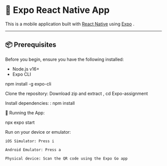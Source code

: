 # 🚀 Expo React Native App

This is a mobile application built with [React Native](https://reactnative.dev/) using [Expo](https://expo.dev/) .

---

## 📦 Prerequisites

Before you begin, ensure you have the following installed:

-  Node.js v16+ 
-  Expo CLI





   
  npm install -g expo-cli

Clone the repository:
  Download zip and extract
  , cd Expo-assignment
  
Install dependencies:
  : npm install


🚀 Running the App:

  npx expo start


  Run on your device or emulator:
  
    iOS Simulator: Press i

    Android Emulator: Press a

    Physical device: Scan the QR code using the Expo Go app
